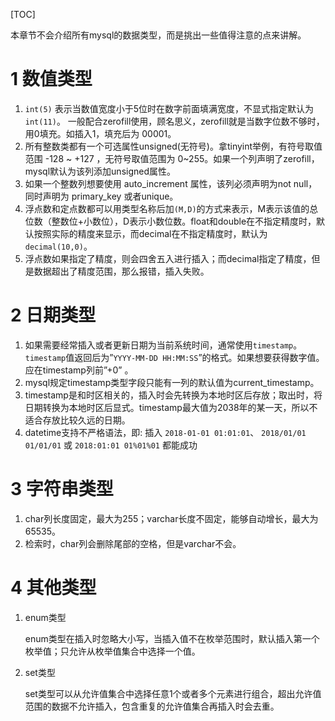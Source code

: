 [TOC]

本章节不会介绍所有mysql的数据类型，而是挑出一些值得注意的点来讲解。



# 1 数值类型

1. `int(5)` 表示当数值宽度小于5位时在数字前面填满宽度，不显式指定默认为`int(11)`。 一般配合zerofill使用，顾名思义，zerofill就是当数字位数不够时，用0填充。如插入1，填充后为 00001。 
2. 所有整数类都有一个可选属性unsigned(无符号)。拿tinyint举例，有符号取值范围 -128 ~ +127 ，无符号取值范围为 0~255。如果一个列声明了zerofill，mysql默认为该列添加unsigned属性。
3. 如果一个整数列想要使用 auto_increment 属性，该列必须声明为not null，同时声明为 primary_key 或者unique。
4. 浮点数和定点数都可以用类型名称后加`(M,D)`的方式来表示，M表示该值的总位数（整数位+小数位），D表示小数位数。float和double在不指定精度时，默认按照实际的精度来显示，而decimal在不指定精度时，默认为`decimal(10,0)`。
5. 浮点数如果指定了精度，则会四舍五入进行插入；而decimal指定了精度，但是数据超出了精度范围，那么报错，插入失败。



# 2 日期类型

1. 如果需要经常插入或者更新日期为当前系统时间，通常使用`timestamp`。`timestamp`值返回后为”`YYYY-MM-DD HH:MM:SS`”的格式。如果想要获得数字值。应在timestamp列前”+0” 。
2. mysql规定timestamp类型字段只能有一列的默认值为current_timestamp。
3. timestamp是和时区相关的，插入时会先转换为本地时区后存放；取出时，将日期转换为本地时区后显式。timestamp最大值为2038年的某一天，所以不适合存放比较久远的日期。
4. datetime支持不严格语法，即: 插入 `2018-01-01 01:01:01`、 `2018/01/01 01/01/01` 或 `2018:01:01 01%01%01` 都能成功



# 3 字符串类型

1. char列长度固定，最大为255；varchar长度不固定，能够自动增长，最大为65535。
2. 检索时，char列会删除尾部的空格，但是varchar不会。



# 4 其他类型

1. enum类型

   enum类型在插入时忽略大小写，当插入值不在枚举范围时，默认插入第一个枚举值；只允许从枚举值集合中选择一个值。

2. set类型

   set类型可以从允许值集合中选择任意1个或者多个元素进行组合，超出允许值范围的数据不允许插入，包含重复的允许值集合再插入时会去重。